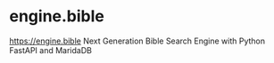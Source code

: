 # engine.bible
https://engine.bible Next Generation Bible Search Engine with Python FastAPI and MaridaDB
